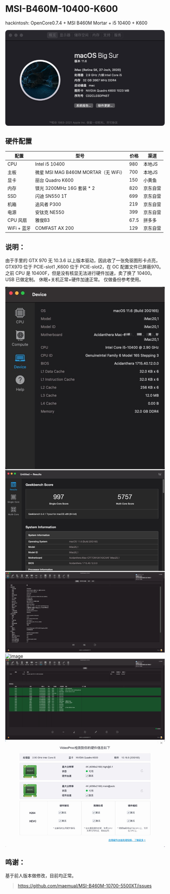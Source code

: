 # MSI-B460M-10400-K600
hackintosh: OpenCore0.7.4 + MSI B460M Mortar + i5 10400 + K600

![image](https://raw.githubusercontent.com/CHN-STUDENT/MSI-B460M-10400-K600/main/printscreen/info1.png)

## 硬件配置

| 配置 | 型号 | 价格 | 渠道 |
| ---- | ---- | --- | --- | 
| CPU | Intel i5 10400 | 980 | 本地JS |
| 主板 | 微星 MSI MAG B460M MORTAR（无 WiFi）| 700 | 本地JS |
| 显卡 | 丽台 Quadro K600 | 150 | 小黄鱼 |
| 内存 | 镁光 3200MHz 16G 套装 * 2 | 820 | 京东自营 |
| SSD | 闪迪 SN550 1T | 699 | 京东自营 |
| 机箱 | 追风者 P300 | 219 | 京东自营 |
| 电源 | 安钛克 NE550| 399 | 京东自营 |
| CPU 风扇 | 雅俊B3 | 67.5 | 拼多多 |
| WiFi + 蓝牙 |COMFAST AX 200 | 129 | 京东自营 |

## 说明：

由于手里的 GTX 970 无 10.3.6 以上版本驱动，因此收了一张免驱图形卡点亮，GTX970 位于 PCIE-slot1 ,K600 位于 PCIE-slot2，在 OC 配置文件已屏蔽970。
之前 CPU 是 10400F，但是没有核显无法进行硬件加速，卖了换了 10400。
USB 已做定制。
休眠+关机正常+硬件加速正常。
仅做备份参考使用。

![image](https://raw.githubusercontent.com/CHN-STUDENT/MSI-B460M-10400-K600/main/printscreen/info2.jpg)
![image](https://raw.githubusercontent.com/CHN-STUDENT/MSI-B460M-10400-K600/main/printscreen/info3.jpg)
![image](https://raw.githubusercontent.com/CHN-STUDENT/MSI-B460M-10400-K600/main/printscreen/info4.png)
![image](https://raw.githubusercontent.com/CHN-STUDENT/MSI-B460M-10400-K600/main/printscreen/info5.jpg)
![image](https://raw.githubusercontent.com/CHN-STUDENT/MSI-B460M-10400-K600/main/printscreen/info6.png)
![image](https://raw.githubusercontent.com/CHN-STUDENT/MSI-B460M-10400-K600/main/printscreen/info7.jpg)

## 鸣谢：
基于前人版本做修改，目前均正常。
> https://github.com/maemual/MSI-B460M-10700-5500XT/issues
